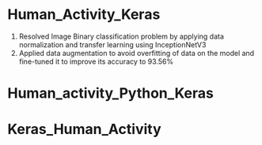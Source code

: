 # Human_Activity_Keras
1.	Resolved Image Binary classification problem by applying data normalization and transfer learning using InceptionNetV3
2. Applied data augmentation to avoid overfitting of data on the model and fine-tuned it to improve its accuracy to 93.56% 
# Human_activity_Python_Keras
# Keras_Human_Activity
